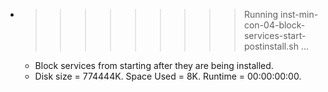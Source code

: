 * >>>>>>>>> Running inst-min-con-04-block-services-start-postinstall.sh ...
  * Block services from starting after they are being installed.
  * Disk size = 774444K. Space Used = 8K. Runtime = 00:00:00:00.
